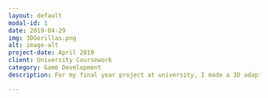 ```yaml
---
layout: default
modal-id: 1
date: 2019-04-29
img: 3DGorillas.png
alt: image-alt
project-date: April 2019
client: University Coursework
category: Game Development
description: For my final year project at university, I made a 3D adaption of the game Gorillas, by IBM; I did this by repurposing and adapting the engine that was created for the Pacman Project. The game world for this project is randomly generated and saved locally, with the heights of the hills affecting nearby generations. I also developed an enemy AI, which can be toggled on or off, that will attempt to hit the player, becoming more accurate with each miss.<br><br><br><iframe width="560" height="315" src="https://www.youtube.com/embed/HosRSkY0Dew" " frameborder="0" allow="accelerometer; autoplay; encrypted-media; gyroscope; picture-in-picture" allowfullscreen></iframe>

---
```

